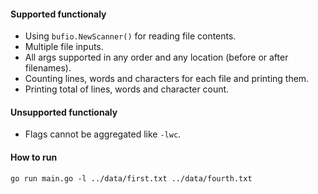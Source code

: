 #### Supported functionaly
* Using `bufio.NewScanner()` for reading file contents.
* Multiple file inputs.
* All args supported in any order and any location (before or after filenames).
* Counting lines, words and characters for each file and printing them.
* Printing total of lines, words and character count.

#### Unsupported functionaly
* Flags cannot be aggregated like `-lwc`.

#### How to run
```
go run main.go -l ../data/first.txt ../data/fourth.txt
```
